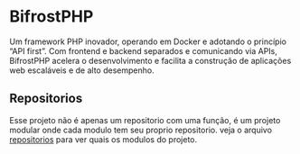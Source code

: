 # BifrostPHP

Um framework PHP inovador, operando em Docker e adotando o princípio “API first”. Com frontend e backend separados e comunicando via APIs, BifrostPHP acelera o desenvolvimento e facilita a construção de aplicações web escaláveis e de alto desempenho.

## Repositorios

Esse projeto não é apenas um repositorio com uma função, é um projeto modular onde cada modulo tem seu proprio repositorio.
veja o arquivo [repositorios](REPOSITORIES.md) para ver quais os modulos do projeto.
